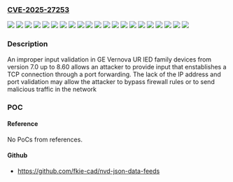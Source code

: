 ### [CVE-2025-27253](https://cve.mitre.org/cgi-bin/cvename.cgi?name=CVE-2025-27253)
![](https://img.shields.io/static/v1?label=Product&message=B30%20Multilin&color=blue)
![](https://img.shields.io/static/v1?label=Product&message=B90%20Multilin&color=blue)
![](https://img.shields.io/static/v1?label=Product&message=C30%20Multilin&color=blue)
![](https://img.shields.io/static/v1?label=Product&message=C60%20Multilin&color=blue)
![](https://img.shields.io/static/v1?label=Product&message=C70%20Multilin&color=blue)
![](https://img.shields.io/static/v1?label=Product&message=C95%20Multilin&color=blue)
![](https://img.shields.io/static/v1?label=Product&message=D30%20Multilin&color=blue)
![](https://img.shields.io/static/v1?label=Product&message=D60%20Multilin&color=blue)
![](https://img.shields.io/static/v1?label=Product&message=F35%20Multilin&color=blue)
![](https://img.shields.io/static/v1?label=Product&message=F60%20Multilin&color=blue)
![](https://img.shields.io/static/v1?label=Product&message=G30%20Multilin&color=blue)
![](https://img.shields.io/static/v1?label=Product&message=G60%20Multilin&color=blue)
![](https://img.shields.io/static/v1?label=Product&message=L30%20Multilin&color=blue)
![](https://img.shields.io/static/v1?label=Product&message=L60%20Multilin&color=blue)
![](https://img.shields.io/static/v1?label=Product&message=L90%20Multilin&color=blue)
![](https://img.shields.io/static/v1?label=Product&message=M60%20Multilin&color=blue)
![](https://img.shields.io/static/v1?label=Product&message=N60%20multilin&color=blue)
![](https://img.shields.io/static/v1?label=Product&message=T35%20Multilin&color=blue)
![](https://img.shields.io/static/v1?label=Product&message=T60%20Multilin&color=blue)
![](https://img.shields.io/static/v1?label=Version&message=7.0%3C%3D%208.60%20&color=brighgreen)
![](https://img.shields.io/static/v1?label=Vulnerability&message=CWE-20%20Improper%20Input%20Validation&color=brighgreen)

### Description

An improper input validation in GE Vernova UR IED family devices from version 7.0 up to 8.60 allows an attacker to provide input that enstablishes a TCP connection through a port forwarding. The lack of the IP address and port validation may allow the attacker to bypass firewall rules or to send malicious traffic in the network

### POC

#### Reference
No PoCs from references.

#### Github
- https://github.com/fkie-cad/nvd-json-data-feeds

